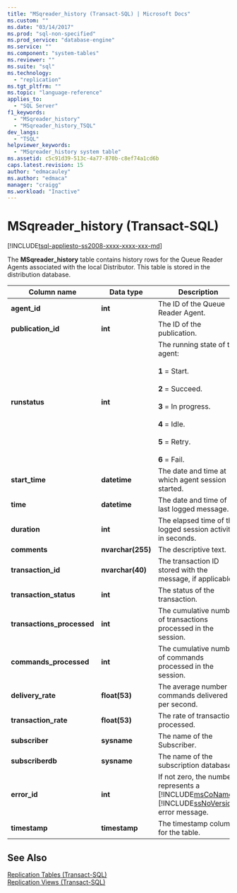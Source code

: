 ```yaml
---
title: "MSqreader_history (Transact-SQL) | Microsoft Docs"
ms.custom: ""
ms.date: "03/14/2017"
ms.prod: "sql-non-specified"
ms.prod_service: "database-engine"
ms.service: ""
ms.component: "system-tables"
ms.reviewer: ""
ms.suite: "sql"
ms.technology: 
  - "replication"
ms.tgt_pltfrm: ""
ms.topic: "language-reference"
applies_to: 
  - "SQL Server"
f1_keywords: 
  - "MSqreader_history"
  - "MSqreader_history_TSQL"
dev_langs: 
  - "TSQL"
helpviewer_keywords: 
  - "MSqreader_history system table"
ms.assetid: c5c91d39-513c-4a77-870b-c8ef74a1cd6b
caps.latest.revision: 15
author: "edmacauley"
ms.author: "edmaca"
manager: "craigg"
ms.workload: "Inactive"
---
```

# MSqreader_history (Transact-SQL)
[!INCLUDE[tsql-appliesto-ss2008-xxxx-xxxx-xxx-md](../../includes/tsql-appliesto-ss2008-xxxx-xxxx-xxx-md.md)]

  The **MSqreader_history** table contains history rows for the Queue Reader Agents associated with the local Distributor. This table is stored in the distribution database.  
  
|Column name|Data type|Description|  
|-----------------|---------------|-----------------|  
|**agent_id**|**int**|The ID of the Queue Reader Agent.|  
|**publication_id**|**int**|The ID of the publication.|  
|**runstatus**|**int**|The running state of the agent:<br /><br /> **1** = Start.<br /><br /> **2** = Succeed.<br /><br /> **3** = In progress.<br /><br /> **4** = Idle.<br /><br /> **5** = Retry.<br /><br /> **6** = Fail.|  
|**start_time**|**datetime**|The date and time at which agent session started.|  
|**time**|**datetime**|The date and time of last logged message.|  
|**duration**|**int**|The elapsed time of the logged session activity, in seconds.|  
|**comments**|**nvarchar(255)**|The descriptive text.|  
|**transaction_id**|**nvarchar(40)**|The transaction ID stored with the message, if applicable.|  
|**transaction_status**|**int**|The status of the transaction.|  
|**transactions_processed**|**int**|The cumulative number of transactions processed in the session.|  
|**commands_processed**|**int**|The cumulative number of commands processed in the session.|  
|**delivery_rate**|**float(53)**|The average number of commands delivered per second.|  
|**transaction_rate**|**float(53)**|The rate of transactions processed.|  
|**subscriber**|**sysname**|The name of the Subscriber.|  
|**subscriberdb**|**sysname**|The name of the subscription database.|  
|**error_id**|**int**|If not zero, the number represents a [!INCLUDE[msCoName](../../includes/msconame-md.md)] [!INCLUDE[ssNoVersion](../../includes/ssnoversion-md.md)] error message.|  
|**timestamp**|**timestamp**|The timestamp column for the table.|  
  
## See Also  
 [Replication Tables &#40;Transact-SQL&#41;](../../relational-databases/system-tables/replication-tables-transact-sql.md)   
 [Replication Views &#40;Transact-SQL&#41;](../../relational-databases/system-views/replication-views-transact-sql.md)  
  
  
